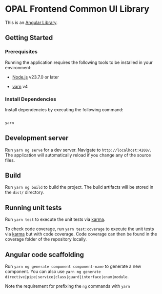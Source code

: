 # OPAL Frontend Common UI Library 

This is an [Angular Library](https://angular.dev/tools/libraries). 

## Getting Started

### Prerequisites
Running the application requires the following tools to be installed in your environment:

- [Node.js](https://nodejs.org/) v23.7.0 or later

- [yarn](https://yarnpkg.com/) v4

### Install Dependencies
Install dependencies by executing the following command:

```bash

yarn

```

## Development server

Run `yarn ng serve` for a dev server. Navigate to `http://localhost:4200/`. The application will automatically reload if you change any of the source files.

## Build

Run `yarn ng build` to build the project. The build artifacts will be stored in the `dist/` directory.

## Running unit tests

Run `yarn test` to execute the unit tests via [karma](https://karma-runner.github.io/latest/index.html).

To check code coverage, run `yarn test:coverage` to execute the unit tests via [karma](https://karma-runner.github.io/latest/index.html) but with code coverage.
Code coverage can then be found in the coverage folder of the repository locally.

## Angular code scaffolding

Run `yarn ng generate component component-name` to generate a new component. You can also use `yarn ng generate directive|pipe|service|class|guard|interface|enum|module`.

Note the requirement for prefixing the `ng` commands with `yarn`
